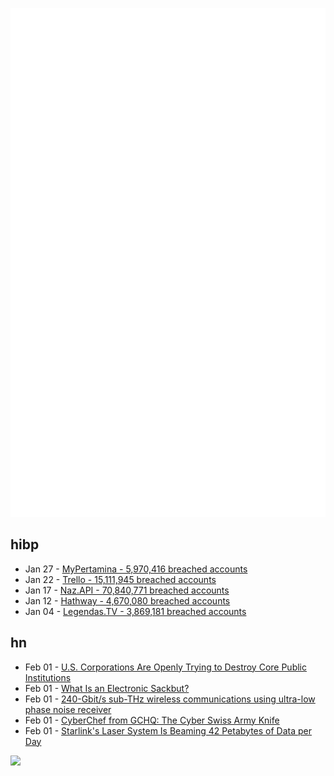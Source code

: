 ![Metrics](https://raw.githubusercontent.com/phixion/phixion/master/metrics.svg)

## hibp

<!--
for https://github.com/phixion/phixion/blob/main/.github/workflows/feeds.yml
-->
<!--START_SECTION:haveibeenpwnd-->
- Jan 27 - [MyPertamina - 5,970,416 breached accounts](https://haveibeenpwned.com/PwnedWebsites#MyPertamina)
- Jan 22 - [Trello - 15,111,945 breached accounts](https://haveibeenpwned.com/PwnedWebsites#Trello)
- Jan 17 - [Naz.API - 70,840,771 breached accounts](https://haveibeenpwned.com/PwnedWebsites#NazApi)
- Jan 12 - [Hathway - 4,670,080 breached accounts](https://haveibeenpwned.com/PwnedWebsites#Hathway)
- Jan 04 - [Legendas.TV - 3,869,181 breached accounts](https://haveibeenpwned.com/PwnedWebsites#LegendasTV)
<!--END_SECTION:haveibeenpwnd-->

## hn

<!--
for https://github.com/phixion/phixion/blob/main/.github/workflows/feeds.yml
-->
<!--START_SECTION:hn-->
- Feb 01 - [U.S. Corporations Are Openly Trying to Destroy Core Public Institutions](https://www.vice.com/en/article/v7bnyb/meta-spacex-lawsuits-declaring-ftc-nlrb-unconstitutional)
- Feb 01 - [What Is an Electronic Sackbut?](https://spectrum.ieee.org/electronic-music)
- Feb 01 - [240-Gbit/s sub-THz wireless communications using ultra-low phase noise receiver](https://www.jstage.jst.go.jp/article/elex/advpub/0/advpub_20.20230584/_article)
- Feb 01 - [CyberChef from GCHQ: The Cyber Swiss Army Knife](https://gchq.github.io/CyberChef/)
- Feb 01 - [Starlink's Laser System Is Beaming 42 Petabytes of Data per Day](https://www.pcmag.com/news/starlinks-laser-system-is-beaming-42-million-gb-of-data-per-day)
<!--END_SECTION:hn-->

<!--
for https://yhype.me
-->
![](https://hit.yhype.me/github/profile?user_id=13013670)
